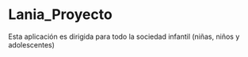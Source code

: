 # Lania_Proyecto
Esta aplicación es dirigida para todo la sociedad infantil (niñas, niños y adolescentes)
